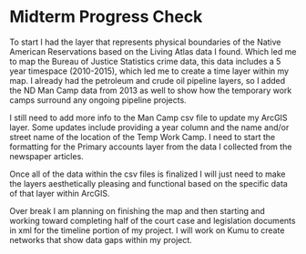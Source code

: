 # Midterm Progress Check

To start I had the layer that represents physical boundaries of the Native American Reservations based on the Living Atlas data I found. Which led me to map the Bureau of Justice Statistics crime data, this data includes a 5 year timespace (2010-2015), which led me to create a time layer within my map. I already had the petroleum and crude oil pipeline layers, so I added the ND Man Camp data from 2013 as well to show how the temporary work camps surround any ongoing pipeline projects. 


I still need to add more info to the Man Camp csv file to update my ArcGIS layer. Some updates include providing a year column and the name and/or street name of the location of the Temp Work Camp. I need to start the formatting for the Primary accounts layer from the data I collected from the newspaper articles.


Once all of the data within the csv files is finalized I will just need to make the layers aesthetically pleasing and functional based on the specific data of that layer within ArcGIS.


Over break I am planning on finishing the map and then starting and working toward completing half of the court case and legislation documents in xml for the timeline portion of my project. I will work on Kumu to create networks that show data gaps within my project. 

